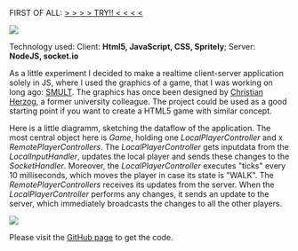 FIRST OF ALL: <a href="http://gilber.vs120026.hl-users.com/WEBSITES/smult.js/" title="smult"> > > > > TRY!! < < < <</a>

<a href="http://gilber.vs120026.hl-users.com/WEBSITES/smult.js/">
<img src="http://gilber.vs120026.hl-users.com/wordpress/blogimages/smultjs.jpg"></img> 
</a>

Technology used: Client: <b>Html5, JavaScript, CSS, Spritely</b>; Server: <b>NodeJS, socket.io</b>

As a little experiment I decided to make a realtime client-server application solely in JS, where I used the graphics of a game, that I was working on long ago: <a href="http://gilber.vs120026.hl-users.com/WEBSITES/Portfolio/techwork_smult.html" title="SMULT">SMULT</a>. The graphics has once been designed by <a href="http://www.linkedin.com/in/cherzog">Christian Herzog</a>, a former university colleague.
The project could be used as a good starting point if you want to create a HTML5 game with similar concept.

Here is a little diagramm, sketching the dataflow of the application. The most central object here is <i>Game</i>, holding one <i>LocalPlayerController</i> and x <i>RemotePlayerControllers</i>. The <i>LocalPlayerController</i> gets inputdata from the <i>LocalInputHandler</i>, updates the local player and sends these changes to the <i>SocketHandler</i>. Moreover, the <i>LocalPlayerController</i> executes "ticks" every 10 milliseconds, which moves the player in case its state is "WALK". The <i>RemotePlayerControllers</i> receives its updates from the server. When the <i>LocalPlayerController</i> performs any changes, it sends an update to the server, which immediately broadcasts the changes to all the other players.

<img src="http://gilber.vs120026.hl-users.com/wordpress/blogimages/dataflow.jpg"></img> 

Please visit the <a href='https://github.com/gilbertfritz/smult.js'>GitHub page</a> to get the code.
